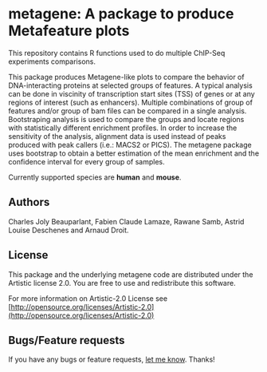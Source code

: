 
metagene: A package to produce Metafeature plots
========================================================


This repository contains R functions used to do multiple ChIP-Seq experiments comparisons.

This package produces Metagene-like plots to compare the behavior of DNA-interacting proteins at selected groups of features. A typical analysis can be done in viscinity of transcription start sites (TSS) of genes or at any regions of interest (such as enhancers). Multiple combinations of group of features and/or group of bam files can be compared in a single analysis. Bootstraping analysis is used to compare the groups and locate regions with statistically different enrichment profiles. In order to increase the sensitivity of the analysis, alignment data is used instead of peaks produced with peak callers (i.e.: MACS2 or PICS). The metagene package uses bootstrap to obtain a better estimation of the mean enrichment and the confidence interval for every group of samples.

Currently supported species are **human** and **mouse**.

## Authors ##

Charles Joly Beauparlant, Fabien Claude Lamaze, Rawane Samb, Astrid Louise Deschenes and Arnaud Droit.

## License ##

This package and the underlying metagene code are distributed under the Artistic license 2.0. You are free to use and redistribute this software. 

For more information on Artistic-2.0 License see [http://opensource.org/licenses/Artistic-2.0](http://opensource.org/licenses/Artistic-2.0)

## Bugs/Feature requests ##

If you have any bugs or feature requests, [let me know](https://github.com/CharlesJB/metagene/issues). Thanks!
